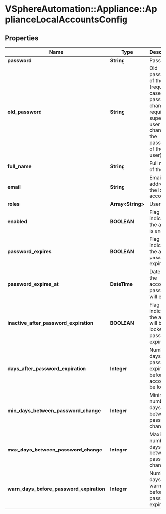 # VSphereAutomation::Appliance::ApplianceLocalAccountsConfig

## Properties
Name | Type | Description | Notes
------------ | ------------- | ------------- | -------------
**password** | **String** | Password | [optional] 
**old_password** | **String** | Old password of the user (required in case of the password change, not required if superAdmin user changes the password of the other user) | [optional] 
**full_name** | **String** | Full name of the user | [optional] 
**email** | **String** | Email address of the local account | [optional] 
**roles** | **Array&lt;String&gt;** | User roles | [optional] 
**enabled** | **BOOLEAN** | Flag indicating if the account is enabled | [optional] 
**password_expires** | **BOOLEAN** | Flag indicating if the account password expires | [optional] 
**password_expires_at** | **DateTime** | Date when the account&#39;s password will expire | [optional] 
**inactive_after_password_expiration** | **BOOLEAN** | Flag indicating if the account will be locked after password expiration | [optional] 
**days_after_password_expiration** | **Integer** | Number of days after password expiration before the account will be locked | [optional] 
**min_days_between_password_change** | **Integer** | Minimum number of days between password change | [optional] 
**max_days_between_password_change** | **Integer** | Maximum number of days between password change | [optional] 
**warn_days_before_password_expiration** | **Integer** | Number of days of warning before password expires | [optional] 


